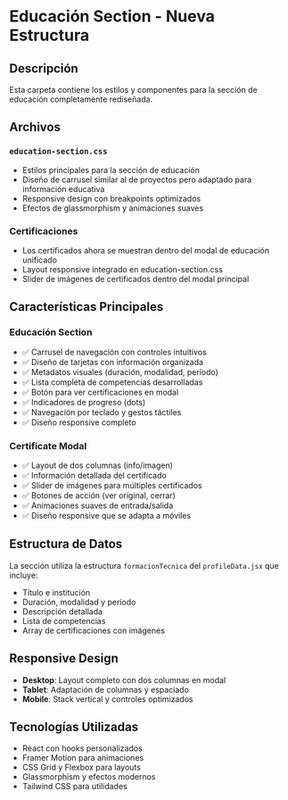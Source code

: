 # Educación Section - Nueva Estructura

## Descripción
Esta carpeta contiene los estilos y componentes para la sección de educación completamente rediseñada.

## Archivos

### `education-section.css`
- Estilos principales para la sección de educación
- Diseño de carrusel similar al de proyectos pero adaptado para información educativa
- Responsive design con breakpoints optimizados
- Efectos de glassmorphism y animaciones suaves

### Certificaciones
- Los certificados ahora se muestran dentro del modal de educación unificado
- Layout responsive integrado en education-section.css
- Slider de imágenes de certificados dentro del modal principal

## Características Principales

### Educación Section
- ✅ Carrusel de navegación con controles intuitivos
- ✅ Diseño de tarjetas con información organizada
- ✅ Metadatos visuales (duración, modalidad, período)
- ✅ Lista completa de competencias desarrolladas
- ✅ Botón para ver certificaciones en modal
- ✅ Indicadores de progreso (dots)
- ✅ Navegación por teclado y gestos táctiles
- ✅ Diseño responsive completo

### Certificate Modal
- ✅ Layout de dos columnas (info/imagen)
- ✅ Información detallada del certificado
- ✅ Slider de imágenes para múltiples certificados
- ✅ Botones de acción (ver original, cerrar)
- ✅ Animaciones suaves de entrada/salida
- ✅ Diseño responsive que se adapta a móviles

## Estructura de Datos
La sección utiliza la estructura `formacionTecnica` del `profileData.jsx` que incluye:
- Título e institución
- Duración, modalidad y período
- Descripción detallada
- Lista de competencias
- Array de certificaciones con imágenes

## Responsive Design
- **Desktop**: Layout completo con dos columnas en modal
- **Tablet**: Adaptación de columnas y espaciado
- **Mobile**: Stack vertical y controles optimizados

## Tecnologías Utilizadas
- React con hooks personalizados
- Framer Motion para animaciones
- CSS Grid y Flexbox para layouts
- Glassmorphism y efectos modernos
- Tailwind CSS para utilidades
